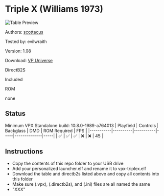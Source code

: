 # Triple X (Williams 1973)

![Table Preview](https://vpuniverse.com/screenshots/monthly_2022_07/OXOpf.jpg.b69f0c8f1b53ebfae20a4f7c8cd22d63.jpg)

Authors: [scottacus](https://vpuniverse.com/profile/11566-scottacus/)

Tested by: evilwraith

Version: 1.08

Download: [VP Universe](https://vpuniverse.com/files/file/10775-triple-x-williams-1973/)

DirectB2S

Included

ROM

none

## Status 

Minimum VPX Standalone build: 10.8.0-1989-a764013
| Playfield | Controls | Backglass | DMD | ROM Required | FPS | 
|-----------|----------|-----------|-----|--------------|-----|
| :white_check_mark: | :white_check_mark: | :white_check_mark: | :x: | :x: | 45 |

## Instructions

- Copy the contents of this repo folder to your USB drive
- Add your personalized launcher.elf and rename it to vpx-triplex.elf
- Download the table and directb2s listed above and copy all contents into this folder
- Make sure (.vpx), (.directb2s), and (.ini) files are all named the same
- "XXX"